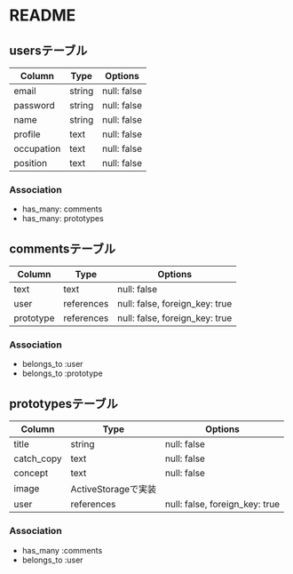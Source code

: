 # README

## usersテーブル

| Column     | Type       | Options                        |
| ------     | ---------- | ------------------------------ |
| email      | string     | null: false                    |
| password   | string     | null: false                    |
| name       | string     | null: false                    |
| profile    | text       | null: false                    |
| occupation | text       | null: false                    |
| position   | text       | null: false                    |

### Association
- has_many: comments
- has_many: prototypes


## commentsテーブル

| Column     | Type       | Options                        |
| ------     | ---------- | ------------------------------ |
| text       | text       | null: false                    |
| user       | references | null: false, foreign_key: true |
| prototype  | references | null: false, foreign_key: true |

### Association
- belongs_to :user
- belongs_to :prototype


## prototypesテーブル

| Column     | Type       | Options                        |
| ------     | ---------- | ------------------------------ |
| title      | string     | null: false                    |
| catch_copy | text       | null: false                    |
| concept    | text       | null: false                    |
| image      | ActiveStorageで実装                          |
| user       | references | null: false, foreign_key: true |

### Association
- has_many :comments
- belongs_to :user